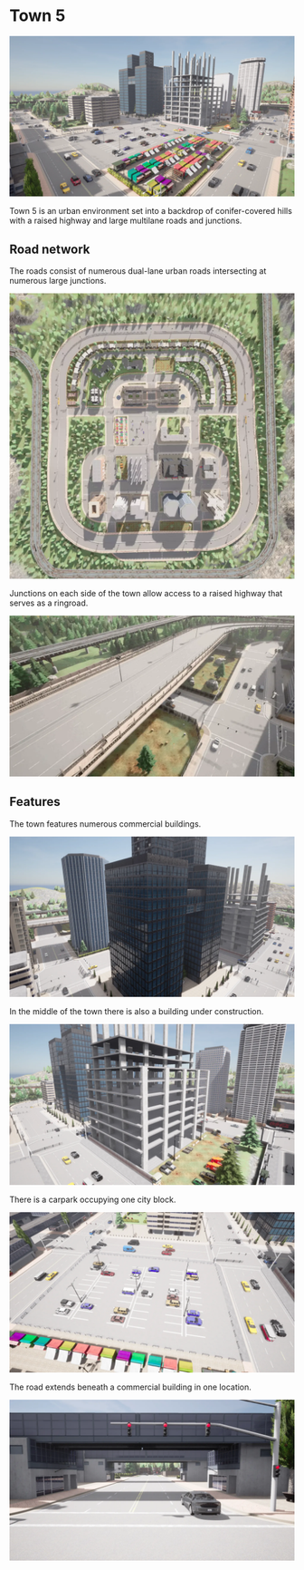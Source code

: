 # Town 5

![town_05_slideshow](./img/catalogue/maps/town05/town05_panorama.webp)

Town 5 is an urban environment set into a backdrop of conifer-covered hills with a raised highway and large multilane roads and junctions. 

## Road network

The roads consist of numerous dual-lane urban roads intersecting at numerous large junctions. 

![town_05_aerial](./img/catalogue/maps/town05/town05aerial.webp)

Junctions on each side of the town allow access to a raised highway that serves as a ringroad.

![town_05_roads](./img/catalogue/maps/town05/town05_roads.webp)

## Features

The town features numerous commercial buildings.

![town_05_offices](./img/catalogue/maps/town05/town05_offices.webp)

In the middle of the town there is also a building under construction.

![town_05_construction](./img/catalogue/maps/town05/town05_under_construction.webp)

There is a carpark occupying one city block.

![town_05_carpark](./img/catalogue/maps/town05/town05_carpark.webp)

The road extends beneath a commercial building in one location.

![town_05_road_under_building](./img/catalogue/maps/town05/town05_under_buildings.webp)